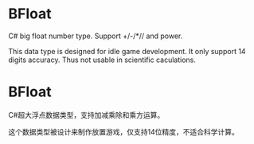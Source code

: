 # BFloat
C# big float number type. Support +/-/*// and power. 

This data type is designed for idle game development. It only support 14 digits accuracy. Thus not usable in scientific caculations.

# BFloat
C#超大浮点数据类型，支持加减乘除和乘方运算。

这个数据类型被设计来制作放置游戏，仅支持14位精度，不适合科学计算。